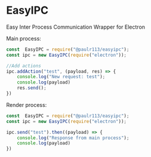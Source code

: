 # EasyIPC
Easy Inter Process Communication Wrapper for Electron

Main process:
```js
const  EasyIPC = require("@paulr113/easyipc");
const ipc = new EasyIPC(require("electron")); 

//Add actions
ipc.addAction("test", (payload, res) => {
	console.log("New request: test");
	console.log(payload)
	res.send();
})
```

Render process:
```js
const  EasyIPC = require("@paulr113/easyipc");
const ipc = new EasyIPC(require("electron")); 

ipc.send("test").then((payload) => {
	console.log("Response from main process");
	console.log(payload)
})
```
